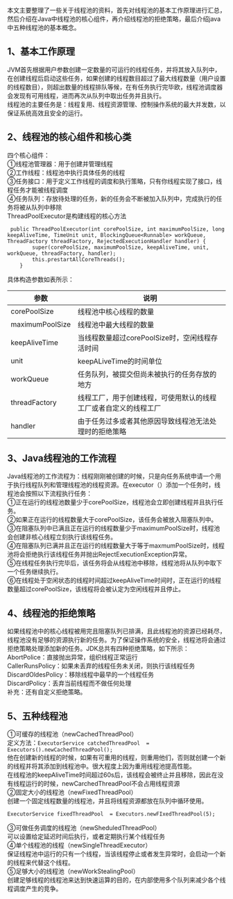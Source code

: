 本文主要整理了一些关于线程池的资料，首先对线程池的基本工作原理进行汇总，然后介绍在Java中线程池的核心组件，再介绍线程池的拒绝策略，最后介绍java中五种线程池的基本概念。  

## 1、基本工作原理
JVM首先根据用户参数创建一定数量的可运行的线程任务，并将其放入队列中，在创建线程后启动这些任务，如果创建的线程数目超过了最大线程数量（用户设置的线程数目），则超出数量的线程排队等候，在有任务执行完毕欧，线程池调度器会发现有可用线程，进而再次从队列中取出任务并且执行。  
线程池的主要任务是：线程复用、线程资源管理、控制操作系统的最大并发数，以保证系统高效且安全的运行。  
## 2、线程池的核心组件和核心类
四个核心组件：  
①线程池管理器：用于创建并管理线程  
②工作线程：线程池中执行具体任务的线程  
③任务接口：用于定义工作线程的调度和执行策略，只有你线程实现了接口，线程任务才能被线程调度  
④任务队列：存放待处理的任务，新的任务会不断被加入队列中，完成执行的任务将被从队列中移除  
ThreadPoolExecutor是构建线程的核心方法  
```
 public ThreadPoolExecutor(int corePoolSize, int maximumPoolSize, long keepAliveTime, TimeUnit unit, BlockingQueue<Runnable> workQueue, ThreadFactory threadFactory, RejectedExecutionHandler handler) {
        super(corePoolSize, maximumPoolSize, keepAliveTime, unit, workQueue, threadFactory, handler);
        this.prestartAllCoreThreads();
    }
```
具体构造参数如表所示：  

参数     | 说明
-------- | -----
corePoolSize | 线程池中核心线程的数量
maximumPoolSize| 线程池中最大线程的数量
keepAliveTime | 当线程数量超过corePoolSize时，空闲线程存活时间
unit | keepALiveTime的时间单位      |
workQueue| 任务队列，被提交但尚未被执行的任务存放的地方|
threadFactory |线程工厂，用于创建线程，可使用默认的线程工厂或者自定义的线程工厂 |
handler| 由于任务过多或者其他原因导致线程池无法处理时的拒绝策略|
## 3、Java线程池的工作流程
Java线程池的工作流程为：线程刚刚被创建的时候，只是向任务系统申请一个用于执行线程队列和管理线程池的线程资源。在executor（）添加一个任务时，线程池会按照以下流程执行任务：  
①正在运行的线程池数量少于corePoolSize，线程池会立即创建线程并且执行任务。  
②如果正在运行的线程数量大于corePoolSize，该任务会被放入阻塞队列中。  
③在阻塞队列中已满且正在运行的线程数量少于maximumPoolSize时，线程池会创建非核心线程立刻执行该线程任务。  
④在阻塞队列已满并且正在运行的线程数量大于等于maxmumPoolSize时，线程池将会拒绝执行该线程任务并抛出RejectExecutionException异常。  
⑤在线程任务执行完毕后，该任务将会从线程池中移除，线程池将从队列中取下一个任务继续执行。  
⑥在线程处于空闲状态的线程时间超过keepAliveTime时间时，正在运行的线程数量超过corePoolSize，该线程将会被认定为空闲线程并且停止。  
## 4、线程池的拒绝策略
如果线程池中的核心线程被用完且阻塞队列已排满，且此线程池的资源已经耗尽，线程池没有足够的资源执行新的任务。为了保证操作系统的安全，线程池将会通过拒绝策略处理添加新的任务。JDK总共有四种拒绝策略，如下所示：  
AbortPolice：直接抛出异常，组织线程正常运行  
CallerRunsPolicy：如果未丢弃的线程任务未关闭，则执行该线程任务  
DiscardOldesPolicy：移除线程中最早的一个线程任务  
DiscardPolicy：丢弃当前线程而不做任何处理  
补充：还有自定义拒绝策略。  
## 5、五种线程池
①可缓存的线程池（newCachedThreadPool）  
定义方法：`ExecutorService catchedThreadPool  = Executors().newCachedThreadPool();`  
他在创建新的线程的时候，如果有可重用的线程，则重用他们，否则就创建一个新的线程并将其添加到线程池中。很大程度上因为重用线程池提高性能。  
在线程池的keepAliveTime时间超过60s后，该线程会被终止并且移除，因此在没有线程运行的时候，newCarchedThreadPool不会占用线程资源   
②固定大小的线程池（newFixedThreadPool）  
创建一个固定线程数量的线程池，并且将线程资源都放在队列中循环使用。  

```
ExecutorService fixedThreadPool  = Executors.newFIxedThreadPool(5);
```
③可做任务调度的线程池（newSheduledThreadPool）  
可以设置给定延迟时间后执行，或者定期执行某个线程任务  
④单个线程池的线程（newSingleThreadExecutor）  
保证线程池中运行的只有一个线程，当该线程停止或者发生异常时，会启动一个新的线程来代替这个线程。  
⑤足够大小的线程池（newWorkStealingPool）  
创建足够线程的线程池来达到快速运算的目的，在内部使用多个队列来减少各个线程调度产生的竞争。  
